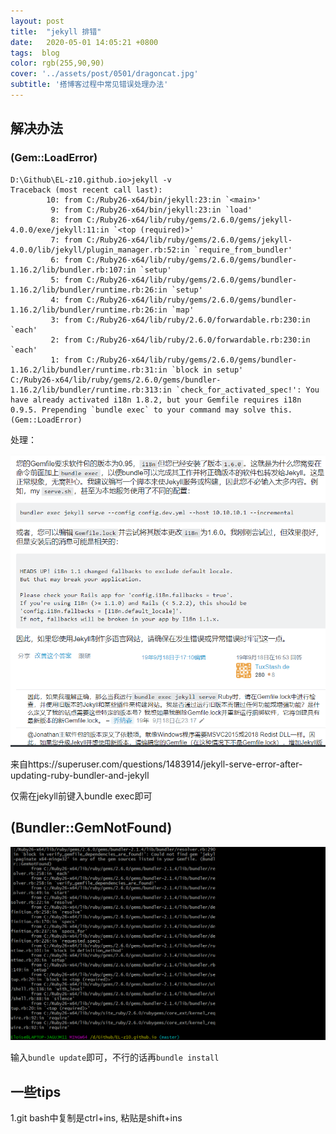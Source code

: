 ```yaml
---
layout: post
title:  "jekyll 排错"
date:   2020-05-01 14:05:21 +0800
tags:  blog
color: rgb(255,90,90)
cover: '../assets/post/0501/dragoncat.jpg'
subtitle: '搭博客过程中常见错误处理办法'
---
```




## 解决办法

### (Gem::LoadError)

```
D:\Github\EL-z10.github.io>jekyll -v
Traceback (most recent call last):
        10: from C:/Ruby26-x64/bin/jekyll:23:in `<main>'
         9: from C:/Ruby26-x64/bin/jekyll:23:in `load'
         8: from C:/Ruby26-x64/lib/ruby/gems/2.6.0/gems/jekyll-4.0.0/exe/jekyll:11:in `<top (required)>'
         7: from C:/Ruby26-x64/lib/ruby/gems/2.6.0/gems/jekyll-4.0.0/lib/jekyll/plugin_manager.rb:52:in `require_from_bundler'
         6: from C:/Ruby26-x64/lib/ruby/gems/2.6.0/gems/bundler-1.16.2/lib/bundler.rb:107:in `setup'
         5: from C:/Ruby26-x64/lib/ruby/gems/2.6.0/gems/bundler-1.16.2/lib/bundler/runtime.rb:26:in `setup'
         4: from C:/Ruby26-x64/lib/ruby/gems/2.6.0/gems/bundler-1.16.2/lib/bundler/runtime.rb:26:in `map'
         3: from C:/Ruby26-x64/lib/ruby/2.6.0/forwardable.rb:230:in `each'
         2: from C:/Ruby26-x64/lib/ruby/2.6.0/forwardable.rb:230:in `each'
         1: from C:/Ruby26-x64/lib/ruby/gems/2.6.0/gems/bundler-1.16.2/lib/bundler/runtime.rb:31:in `block in setup'
C:/Ruby26-x64/lib/ruby/gems/2.6.0/gems/bundler-1.16.2/lib/bundler/runtime.rb:313:in `check_for_activated_spec!': You have already activated i18n 1.8.2, but your Gemfile requires i18n 0.9.5. Prepending `bundle exec` to your command may solve this. (Gem::LoadError)
```

处理：

![Snipaste_2020-04-30_12-05-52](2020-05-01-jekyll.assets/01.png)

来自https://superuser.com/questions/1483914/jekyll-serve-error-after-updating-ruby-bundler-and-jekyll



仅需在jekyll前键入bundle exec即可

## (Bundler::GemNotFound)

![Snipaste_2020-05-04_21-39-33](2020-05-01-jekyll.assets/02.png)

输入`bundle update`即可，不行的话再`bundle install`

## 一些tips

1.git bash中复制是ctrl+ins, 粘贴是shift+ins

